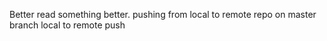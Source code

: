 Better read something better. 
pushing from local to remote repo 
on master branch 
local to remote push 

